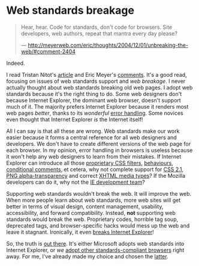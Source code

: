 Web standards breakage
===

> Hear, hear. Code for standards, don't code for browsers. Site developers, web authors, repeat that mantra every day please?
>
> — <http://meyerweb.com/eric/thoughts/2004/12/01/unbreaking-the-web/#comment-2404>

Indeed.

I read Tristan Nitot's [article](http://standblog.org/blog/2004/11/27/93113842 "How Microsoft can support CSS2 without breaking the Web") and Eric Meyer's [comments](http://meyerweb.com/eric/thoughts/2004/12/01/unbreaking-the-web/ "Unbreaking the Web"). It's a good read, focusing on issues of web standards support and *web breakage*. I never actually thought about web standards breaking old web pages. I adopt web standards because it's the right thing to do. Some web designers don't because Internet Explorer, the dominant web browser, doesn't support much of it. The majority prefers Internet Explorer because it renders most web pages *better*, thanks to its *wonderful* [error handling](http://ln.hixie.ch/?start=1074730185&count=1 " Error handling and Web language design"). Some novices even thought that Internet Explorer *is* the Internet itself!

All I can say is that all these are wrong. Web standards make our work easier because it forms a central reference for all web designers and developers. We don't have to create different versions of the web page for each browser. In my opinion, error handling in browsers is useless because it won't help any web designers to learn from their mistakes. If Internet Explorer can introduce all those [proprietary CSS filters](http://msdn.microsoft.com/workshop/author/filter/filters.asp "Introduction to Filters and Transitions"), [behaviours](http://msdn.microsoft.com/workshop/author/behaviors/overview.asp "Introduction to DHTML Behaviors"), [conditional comments](http://quirksmode.org/css/condcom.html "Conditional comments"), et cetera, why not complete support for [CSS 2.1](http://w3.org/TR/CSS21/ "Cascading Style Sheets, level 2 revision 1"), [PNG alpha-transparency](http://petitiononline.com/msiepng/ "Proper PNG Support in Internet Explorer for Windows") and correct [XHTML media types](http://w3.org/TR/xhtml-media-types/ "XHTML Media Types")? If the Mozilla developers can do it, why not the [IE development team](http://blogs.msdn.com/ie/ "IEBlog")?

Supporting web standards wouldn't break the web. It will improve the web. When more people learn about web standards, more web sites will get better in terms of visual design, content management, usability, accessibility, and forward compatibility. Instead, **not** supporting web standards would break the web. Proprietary codes, horrible tag soup, deprecated tags, and browser-specific hacks would mess up the web and leave it stagnant. Ironically, it even [breaks Internet Explorer](http://slashdot.org/articles/03/05/02/1845241.shtml "HTML Rendering Crashes IE")!

So, the truth is [out there](http://webstandards.org/ "Web Standards Project"). It's either Microsoft adopts web standards into Internet Explorer, or *we* [adopt other standards-compliant browsers](http://browsehappy.com/ "Browse Happy") right away. For me, I've already made my choice and chosen the [latter](http://mozilla.org/products/firefox/ "Mozilla Firefox").